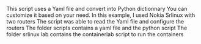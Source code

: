 This script uses a Yaml file and convert into Python dictionnary 
You can customize it based on your need.
In this example, I used Nokia Srlinux with two routers
The script was able to read the Yaml file and configure the routers
The folder scripts contains a yaml file and the python script
The folder srlinux lab contains the containerlab script to run the containers

